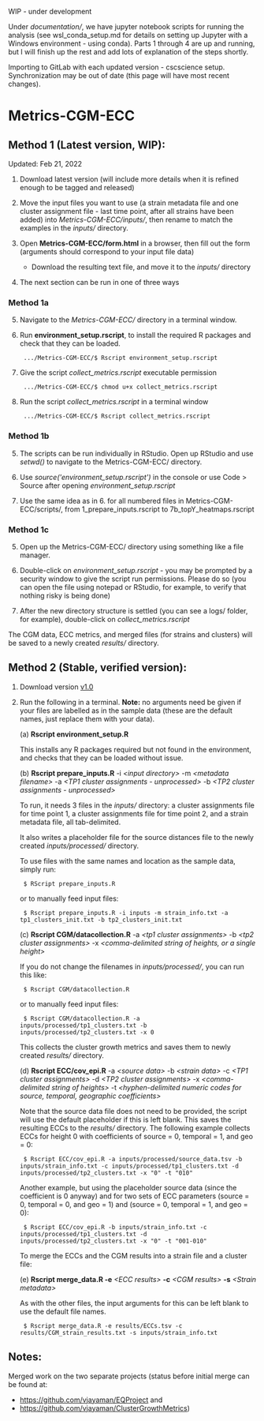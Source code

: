 WIP - under development

Under *documentation/*, we have jupyter notebook scripts for running the analysis (see wsl_conda_setup.md for details on setting up Jupyter with a Windows environment - using conda). Parts 1 through 4 are up and running, but I will finish up the rest and add lots of explanation of the steps shortly.








Importing to GitLab with each updated version - cscscience setup. Synchronization may be out of date (this page will have most recent changes). 

Metrics-CGM-ECC
================

## Method 1 (Latest version, WIP):

Updated: Feb 21, 2022

1. Download latest version (will include more details when it is refined enough to be tagged and released)

2. Move the input files you want to use (a strain metadata file and one cluster assignment file - last time point, after all strains have been added) into *Metrics-CGM-ECC/inputs/*, then rename to match the examples in the *inputs/* directory.
 
3. Open **Metrics-CGM-ECC/form.html** in a browser, then fill out the form (arguments should correspond to your input file data)
	* Download the resulting text file, and move it to the *inputs/* directory

4. The next section can be run in one of three ways

### Method 1a

5. Navigate to the *Metrics-CGM-ECC/* directory in a terminal window. 

6. Run **environment_setup.rscript**, to install the required R packages and check that they can be loaded.

        .../Metrics-CGM-ECC/$ Rscript environment_setup.rscript

7. Give the script *collect_metrics.rscript* executable permission

        .../Metrics-CGM-ECC/$ chmod u+x collect_metrics.rscript

8. Run the script *collect_metrics.rscript* in a terminal window 

        .../Metrics-CGM-ECC/$ Rscript collect_metrics.rscript
	
### Method 1b

5. The scripts can be run individually in RStudio. Open up RStudio and use *setwd()* to navigate to the Metrics-CGM-ECC/ directory.

6. Use *source('environment_setup.rscript')* in the console or use Code > Source after opening *environment_setup.rscript*

7. Use the same idea as in 6. for all numbered files in Metrics-CGM-ECC/scripts/, from 1\_prepare\_inputs.rscript to 7b\_topY\_heatmaps.rscript

### Method 1c

5. Open up the Metrics-CGM-ECC/ directory using something like a file manager. 

6. Double-click on *environment_setup.rscript* - you may be prompted by a security window to give the script run permissions. Please do so (you can open the file using notepad or RStudio, for example, to verify that nothing risky is being done)

7. After the new directory structure is settled (you can see a logs/ folder, for example), double-click on *collect_metrics.rscript*

The CGM data, ECC metrics, and merged files (for strains and clusters) will be saved to a newly created *results/* directory.


## Method 2 (Stable, verified version):

1. Download version [v1.0](https://github.com/vjayaman/Metrics-CGM-ECC/releases/tag/v1.0)

2. Run the following in a terminal. **Note:** no arguments need be given if your files are labelled as in the sample data (these are the default names, just replace them with your data).

    (a) **Rscript environment\_setup.R**

    This installs any R packages required but not found in the environment, and checks that they can be loaded without issue.


    (b) **Rscript prepare\_inputs.R** -i *\<input directory\>* -m *\<metadata filename\>* -a *\<TP1 cluster assignments - unprocessed\>* -b *\<TP2 cluster assignments - unprocessed\>*

    To run, it needs 3 files in the *inputs/* directory: a cluster assignments file for time point 1, a cluster assignments file for time point 2, and a strain metadata file, all tab-delimited. 
    
    It also writes a placeholder file for the source distances file to the newly created *inputs/processed/* directory. 
    
    To use files with the same names and location as the sample data, simply run:

        $ RScript prepare_inputs.R
    
    or to manually feed input files:

        $ Rscript prepare_inputs.R -i inputs -m strain_info.txt -a tp1_clusters_init.txt -b tp2_clusters_init.txt

    
    (c) **Rscript CGM/datacollection.R** -a *\<tp1 cluster assignments\>* -b *\<tp2 cluster assignments\>* -x *\<comma-delimited string of heights, or a single height\>*

    If you do not change the filenames in *inputs/processed/*, you can run this like:

        $ Rscript CGM/datacollection.R
    
    or to manually feed input files: 

        $ Rscript CGM/datacollection.R -a inputs/processed/tp1_clusters.txt -b inputs/processed/tp2_clusters.txt -x 0

    This collects the cluster growth metrics and saves them to newly created *results/* directory.

    (d) **Rscript ECC/cov\_epi.R** -a *\<source data\>* -b *\<strain data\>* -c *\<TP1 cluster assignments\>* -d *\<TP2 cluster assignments\>* -x *\<comma-delimited string of heights\>* -t *\<hyphen-delimited numeric codes for source, temporal, geographic coefficients\>*

    Note that the source data file does not need to be provided, the script
will use the default placeholder if this is left blank. This saves the
resulting ECCs to the *results/* directory. The following example
collects ECCs for height 0 with coefficients of source = 0, temporal =
1, and geo = 0:

        $ Rscript ECC/cov_epi.R -a inputs/processed/source_data.tsv -b inputs/strain_info.txt -c inputs/processed/tp1_clusters.txt -d inputs/processed/tp2_clusters.txt -x "0" -t "010"

    Another example, but using the placeholder source data (since the
coefficient is 0 anyway) and for two sets of ECC parameters (source = 0,
temporal = 0, and geo = 1) and (source = 0, temporal = 1, and geo = 0):

        $ Rscript ECC/cov_epi.R -b inputs/strain_info.txt -c inputs/processed/tp1_clusters.txt -d inputs/processed/tp2_clusters.txt -x "0" -t "001-010"

    To merge the ECCs and the CGM results into a strain file and a cluster
file:

    (e) **Rscript merge\_data.R -e** *\<ECC results\>* **-c** *\<CGM results\>*
**-s** *\<Strain metadata\>*

    As with the other files, the input arguments for this can be left blank to use the default file names.
    
        $ Rscript merge_data.R -e results/ECCs.tsv -c results/CGM_strain_results.txt -s inputs/strain_info.txt
	

## Notes:

Merged work on the two separate projects (status before initial merge
can be found at: 
* <https://github.com/vjayaman/EQProject> and 
* <https://github.com/vjayaman/ClusterGrowthMetrics>)

